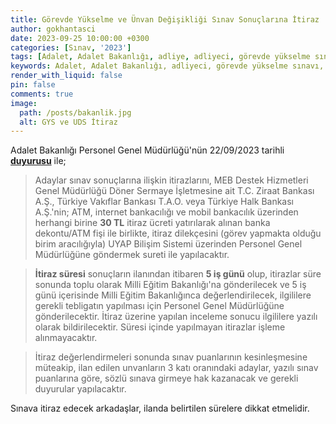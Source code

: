 ```yaml
---
title: Görevde Yükselme ve Ünvan Değişikliği Sınav Sonuçlarına İtiraz
author: gokhantasci
date: 2023-09-25 10:00:00 +0300
categories: [Sınav, '2023']
tags: [Adalet, Adalet Bakanlığı, adliye, adliyeci, görevde yükselme sınavı, ünvanda yükselme sınavı, itiraz, Yazı İşleri Müdürü, İdari İşler Müdürü]
keywords: Adalet, Adalet Bakanlığı, adliyeci, görevde yükselme sınavı, ünvanda yükselme sınavı, itiraz, Yazı İşleri Müdürü, İdari İşler Müdürü
render_with_liquid: false
pin: false
comments: true
image:
  path: /posts/bakanlik.jpg
  alt: GYS ve UDS İtiraz
---
```


Adalet Bakanlığı Personel Genel Müdürlüğü'nün 22/09/2023 tarihli [**duyurusu**](https://pgm.adalet.gov.tr/Home/SayfaDetay/gorevde-yukselme-ve-unvan-degisikligi-yazili-sinav-sonuclarina-iliskin-duyuru22092023054428) ile;

>Adaylar sınav sonuçlarına ilişkin itirazlarını, MEB Destek Hizmetleri Genel Müdürlüğü Döner Sermaye İşletmesine ait T.C. Ziraat Bankası A.Ş., Türkiye Vakıflar Bankası T.A.O. veya Türkiye Halk Bankası A.Ş.'nin; ATM, internet bankacılığı ve mobil bankacılık üzerinden herhangi birine **30 TL** itiraz ücreti yatırılarak alınan banka dekontu/ATM fişi ile birlikte, itiraz dilekçesini (görev yapmakta olduğu birim aracılığıyla) UYAP Bilişim Sistemi üzerinden Personel Genel Müdürlüğüne göndermek sureti ile yapılacaktır.

>**İtiraz süresi** sonuçların ilanından itibaren **5 iş günü** olup, itirazlar süre sonunda toplu olarak Milli Eğitim Bakanlığı'na gönderilecek ve 5 iş günü içerisinde Milli Eğitim Bakanlığınca değerlendirilecek, ilgililere gerekli tebligatın yapılması için Personel Genel Müdürlüğüne gönderilecektir. İtiraz üzerine yapılan inceleme sonucu ilgililere yazılı olarak bildirilecektir. Süresi içinde yapılmayan itirazlar işleme alınmayacaktır.

>İtiraz değerlendirmeleri sonunda sınav puanlarının kesinleşmesine müteakip, ilan edilen unvanların 3 katı oranındaki adaylar, yazılı sınav puanlarına göre, sözlü sınava girmeye hak kazanacak ve gerekli duyurular yapılacaktır.

Sınava itiraz edecek arkadaşlar, ilanda belirtilen sürelere dikkat etmelidir.